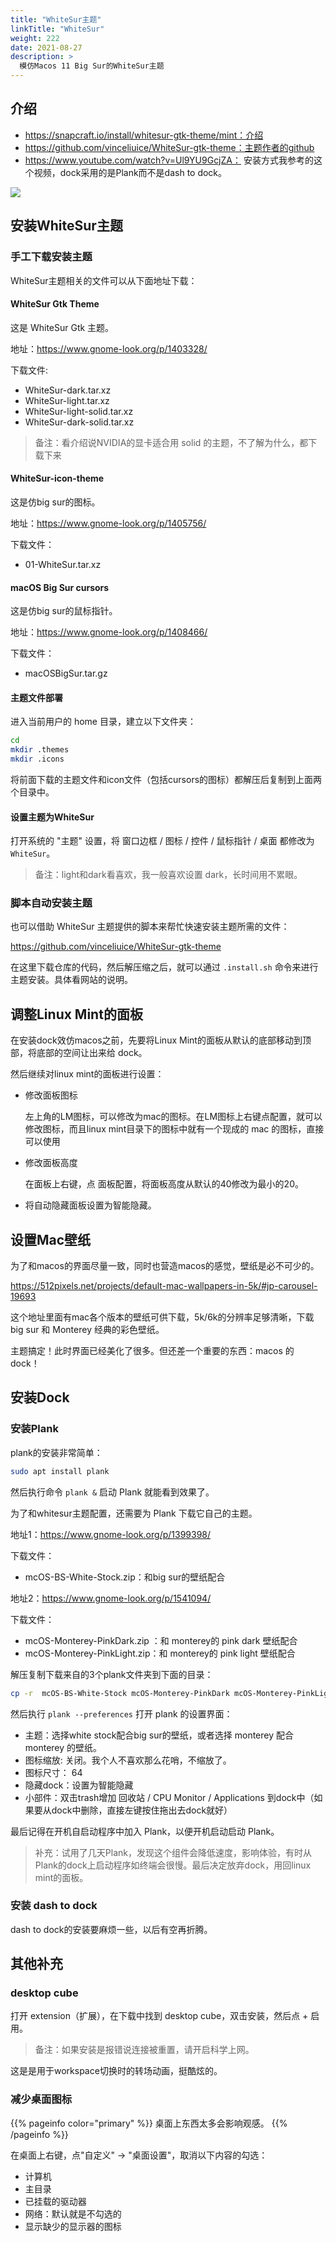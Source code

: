 ```yaml
---
title: "WhiteSur主题"
linkTitle: "WhiteSur"
weight: 222
date: 2021-08-27
description: >
  模仿Macos 11 Big Sur的WhiteSur主题
---
```


## 介绍

- https://snapcraft.io/install/whitesur-gtk-theme/mint：介绍
- https://github.com/vinceliuice/WhiteSur-gtk-theme：主题作者的github
- https://www.youtube.com/watch?v=Ul9YU9GcjZA： 安装方式我参考的这个视频，dock采用的是Plank而不是dash to dock。

![](https://github.com/vinceliuice/WhiteSur-gtk-theme/raw/pictures/pictures/macbook.png)

## 安装WhiteSur主题

### 手工下载安装主题

WhiteSur主题相关的文件可以从下面地址下载：

#### WhiteSur Gtk Theme

这是 WhiteSur Gtk 主题。

地址：https://www.gnome-look.org/p/1403328/

下载文件:

- WhiteSur-dark.tar.xz
- WhiteSur-light.tar.xz
- WhiteSur-light-solid.tar.xz
- WhiteSur-dark-solid.tar.xz

> 备注：看介绍说NVIDIA的显卡适合用 solid 的主题，不了解为什么，都下载下来

#### WhiteSur-icon-theme

这是仿big sur的图标。

地址：https://www.gnome-look.org/p/1405756/

下载文件：

- 01-WhiteSur.tar.xz

#### macOS Big Sur  cursors

这是仿big sur的鼠标指针。

地址：https://www.gnome-look.org/p/1408466/

下载文件：

- macOSBigSur.tar.gz

#### 主题文件部署

进入当前用户的 home 目录，建立以下文件夹：

```bash
cd
mkdir .themes
mkdir .icons
```

将前面下载的主题文件和icon文件（包括cursors的图标）都解压后复制到上面两个目录中。

#### 设置主题为WhiteSur

打开系统的 "主题" 设置，将 窗口边框 / 图标  / 控件 / 鼠标指针 / 桌面 都修改为 `WhiteSur`。

>  备注：light和dark看喜欢，我一般喜欢设置 dark，长时间用不累眼。

### 脚本自动安装主题

也可以借助 WhiteSur 主题提供的脚本来帮忙快速安装主题所需的文件：

https://github.com/vinceliuice/WhiteSur-gtk-theme

在这里下载仓库的代码，然后解压缩之后，就可以通过 `.install.sh` 命令来进行主题安装。具体看网站的说明。

## 调整Linux Mint的面板

在安装dock效仿macos之前，先要将Linux Mint的面板从默认的底部移动到顶部，将底部的空间让出来给 dock。

然后继续对linux mint的面板进行设置：

- 修改面板图标

    左上角的LM图标，可以修改为mac的图标。在LM图标上右键点配置，就可以修改图标，而且linux mint目录下的图标中就有一个现成的 mac 的图标，直接可以使用

- 修改面板高度

    在面板上右键，点 面板配置，将面板高度从默认的40修改为最小的20。

- 将自动隐藏面板设置为智能隐藏。

## 设置Mac壁纸

为了和macos的界面尽量一致，同时也营造macos的感觉，壁纸是必不可少的。

https://512pixels.net/projects/default-mac-wallpapers-in-5k/#jp-carousel-19693

这个地址里面有mac各个版本的壁纸可供下载，5k/6k的分辨率足够清晰，下载 big sur 和 Monterey 经典的彩色壁纸。

主题搞定！此时界面已经美化了很多。但还差一个重要的东西：macos 的 dock！

## 安装Dock

### 安装Plank

plank的安装非常简单：

```bash
sudo apt install plank
```

然后执行命令 `plank &` 启动 Plank 就能看到效果了。

为了和whitesur主题配置，还需要为 Plank 下载它自己的主题。

地址1：https://www.gnome-look.org/p/1399398/

下载文件：

- mcOS-BS-White-Stock.zip：和big sur的壁纸配合

地址2：https://www.gnome-look.org/p/1541094/

下载文件：

- mcOS-Monterey-PinkDark.zip ：和 monterey的 pink dark 壁纸配合
- mcOS-Monterey-PinkLight.zip：和 monterey的 pink light 壁纸配合

解压复制下载来自的3个plank文件夹到下面的目录：

```bash
cp -r  mcOS-BS-White-Stock mcOS-Monterey-PinkDark mcOS-Monterey-PinkLight   ~/.local/share/plank/themes
```

然后执行 `plank --preferences` 打开 plank 的设置界面：

- 主题：选择white stock配合big sur的壁纸，或者选择 monterey 配合 monterey 的壁纸。
- 图标缩放: 关闭。我个人不喜欢那么花哨，不缩放了。
- 图标尺寸： 64
- 隐藏dock：设置为智能隐藏
- 小部件：双击trash增加 回收站 / CPU Monitor / Applications 到dock中（如果要从dock中删除，直接左键按住拖出去dock就好）

最后记得在开机自启动程序中加入 Plank，以便开机启动启动 Plank。

> 补充：试用了几天Plank，发现这个组件会降低速度，影响体验，有时从Plank的dock上启动程序如终端会很慢。最后决定放弃dock，用回linux mint的面板。

### 安装 dash to dock

dash to dock的安装要麻烦一些，以后有空再折腾。

## 其他补充

### desktop cube

打开 extension（扩展），在下载中找到 desktop cube，双击安装，然后点 + 启用。

> 备注：如果安装是报错说连接被重置，请开启科学上网。

这是是用于workspace切换时的转场动画，挺酷炫的。

### 减少桌面图标

{{% pageinfo color="primary" %}}
桌面上东西太多会影响观感。
{{% /pageinfo %}}

在桌面上右键，点"自定义" -> "桌面设置"，取消以下内容的勾选：

- 计算机
- 主目录
- 已挂载的驱动器
- 网络：默认就是不勾选的
- 显示缺少的显示器的图标

